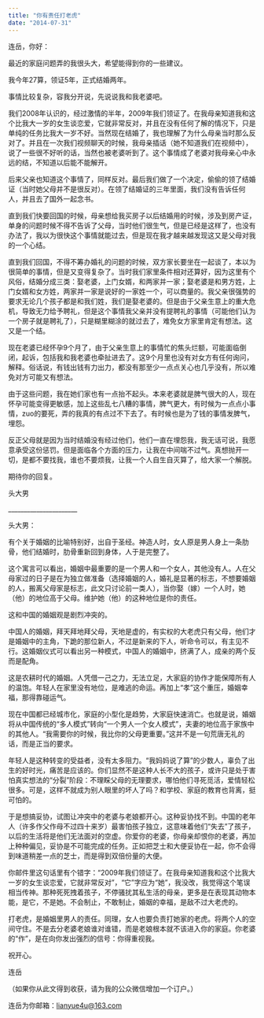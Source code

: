 ```yaml
---
title: "你有责任打老虎"
date: "2014-07-31"
---
```


连岳，你好：

最近的家庭问题弄的我很头大，希望能得到你的一些建议。

我今年27算，领证5年，正式结婚两年。

事情比较复杂，容我分开说，先说说我和我老婆吧。

我们2008年认识的，经过激情的半年，2009年我们领证了。在我母亲知道我和这个比我大一岁的女生谈恋爱，它就非常反对，并且在没有任何了解的情况下，只是单纯的任务比我大一岁不好。当然现在结婚了，我也理解了为什么母亲当时那么反对了。并且在一次我们视频聊天的时候，我母亲插话（她不知道我们在视频中），说了一些很不好听的话，当然也被老婆听到了。这个事情成了老婆对我母亲心中永远的结，不知道以后能不能解开。

后来父亲也知道这个事情了，同样反对。最后我们做了一个决定，偷偷的领了结婚证（当时她父母并不是很反对）。在领了结婚证的三年里面，我们没有告诉任何人，并且去了国外一起念书。

直到我们快要回国的时候，母亲想给我买房子以后结婚用的时候，涉及到房产证，单身的问题时候不得不告诉了父母，当时他们很生气，但是已经是这样了，也没有办法了，我以为很快这个事情就能过去，但是现在我才越来越发现这又是父母对我的一个心结。

直到我们回国，不得不筹办婚礼的问题的时候，双方家长要坐在一起谈了，本以为很简单的事情，但是又变得复杂了。当时我们家里条件相对还算好，因为这里有个风俗，结婚分成三类：娶老婆，上门女婿，和两家并一家；娶老婆是和男方姓，上门女婿和女方姓，两家并一家是说好的一家姓一个，可以商量的。我父亲很强势的要求无论几个孩子都是和我们姓，我们是娶老婆的。但是由于父亲生意上的重大危机，导致无力给予聘礼，但是这个事情我父亲并没有提聘礼的事情（可能他们认为一个房子就是聘礼了），只是糊里糊涂的就过去了，难免女方家里肯定有想法。这又是一个结。

现在老婆已经怀孕9个月了，由于父亲生意上的事情忙的焦头烂额，可能面临倒闭，起诉，包括我和我老婆也牵扯进去了。这9个月里也没有对女方有任何询问，解释。俗话说，有钱出钱有力出力，都没有那至少一点点关心也几乎没有，所以难免对方可能又有想法。

由于这些问题，我在她们家也有一点抬不起头。本来老婆就是脾气很大的人，现在怀孕可能变得更敏感，加上这些乱七八糟的事情，脾气更大，有时候为一点点小事情，zuo的要死，弄的我真的有点过不下去了。有时候也是为了钱的事情发脾气，埋怨。

反正父母就是因为当时结婚没有经过他们，他们一直在埋怨我，我无话可说，我愿意承受这份惩罚。但是面临各个方面的压力，让我在中间喘不过气。真想抛开一切，是都不要找我，谁也不要烦我，让我一个人自生自灭算了，给大家一个解脱。

期待你的回复。

头大男

\_\_\_\_\_\_\_\_\_\_\_\_\_\_\_\_\_\_\_\_\_\_

头大男：

有个关于婚姻的比喻特别好，出自于圣经。神造人时，女人原是男人身上一条肋骨，他们结婚时，肋骨重新回到身体，人于是完整了。

这个寓言可以看出，婚姻中最重要的是一个男人和一个女人，其他没有人。人在父母家过的日子是在为独立做准备（选择婚姻的人，婚礼是显著的标志，不想要婚姻的人，搬离父母家是标志，此文只讨论前一类人），当你娶（嫁）一个人时，她（他）的地位高于父母。维护她（他）的这种地位是你的责任。

这和中国的婚姻观是剧烈冲突的。

中国人的婚姻，拜天拜地拜父母，天地是虚的，有实权的大老虎只有父母，他们才是婚姻中的主角，下跪的那位新人，不过是新来的下人，听命令可以，有主见不行。这婚姻仪式可以看出另一种模式，中国人的婚姻中，挤满了人，成亲的两个反而是配角。

这是农耕时代的婚姻。人凭借一己之力，无法立足，大家庭的协作才能保障所有人的温饱。年轻人在家里没有地位，是难逃的命运。再加上“孝”这个重压，婚姻幸福，那得靠碰运气。

现在中国都已经城市化，家庭的小型化是趋势，大家庭快速消亡。也就是说，婚姻将从中国传统的“多人模式”转向“一个男人一个女人模式”，夫妻的地位高于家族中的其他人。“我需要你的时候，我比你的父母更重要。”这并不是一句荒唐无礼的话，而是正当的要求。

年轻人是这种转变的受益者，没有太多阻力。“我妈妈说了算”的少数人，辜负了出生的好时光，痛苦是应该的。你们显然不是这种人长不大的孩子，或许只是处于害怕真实想法的“分裂”阶段：不理睬父母的无理要求，哪怕他们寻死觅活，爱情轻松很多。可是，这样不就成为别人眼里的坏人了吗？和学校、家庭的教育也背离，挺可怕的。

于是想搞妥协，试图让冲突中的老婆与老娘都开心。这种妥协找不到。中国的老年人（许多作父作母不过四十来岁）最害怕孩子独立，这意味着他们“失去”了孩子，以后的生活将是他们无法面对的空虚。你爱你的老婆，你母亲却恨你的老婆，再加上种种偏见，妥协是不可能完成的任务。正如把芝士和大便妥协在一起，你不会得到味道稍差一点的芝士，而是得到双倍份量的大便。

你邮件里这句话里有个错字：“2009年我们领证了。在我母亲知道我和这个比我大一岁的女生谈恋爱，它就非常反对”，“它”字应为“她”，我没改，我觉得这个笔误相当传神。那种死死拽着孩子，不停骚扰其私生活的母亲，更多是在表现其动物本能，是它，不是她。不会制止，不敢制止，婚姻的幸福，是敌不过大老虎的。

打老虎，是婚姻里男人的责任。同理，女人也要负责打她家的老虎。将两个人的空间守住。不是去分老婆老娘谁对谁错，而是老娘根本就不该进入你的家庭。你老婆的“作”，是在向你发出强烈的信号：你得重视我。

祝开心。

连岳

（如果你从此文得到收获，请为我的公众微信增加一个订户。）

连岳为你邮箱：lianyue4u@163.com
